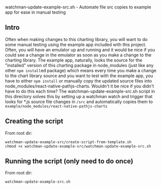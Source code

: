 watchman-update-example-src.sh - Automate file src copies to example app for ease in manual testing

## Intro
Often when making changes to this charting library, you will want to do some manual testing using the example app included with this project. Often, you will have an emulator up and running and it would be nice if you could see a change in the emulator as soon as you make a change to the charting library. The example app, naturally, looks the source for the "installed" version of this charting package in node_modules (just like any other `npm install`ed package) which means every time you make a change to the chart library source and you want to test with the example app, you have to either `npm install` or manually copy the updated source files into node_modules/react-native-pathjs-charts. Wouldn't it be nice if you didn't have to do this each time? The watchman-update-example-src.sh script in this directory solves this by setting up a watchman watch and trigger that looks for *.js source file changes in `/src` and automatically copies them to `example/node_modules/react-native-pathjs-charts`


## Creating the script

From root dir:
```
watchman-update-example-src/create-script-from-template.sh
chmod +x watchman-update-example-src/watchman-update-example-src.sh
```

## Running the script (only need to do once)

From root dir:
```
watchman-update-example-src.sh
```
